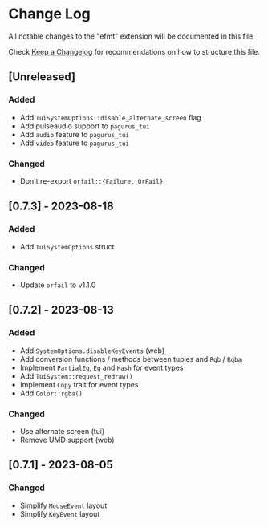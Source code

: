 # Change Log

All notable changes to the "efmt" extension will be documented in this file.

Check [Keep a Changelog](http://keepachangelog.com/) for recommendations on how to structure this file.

## [Unreleased]

### Added

- Add `TuiSystemOptions::disable_alternate_screen` flag
- Add pulseaudio support to `pagurus_tui`
- Add `audio` feature to `pagurus_tui`
- Add `video` feature to `pagurus_tui`

### Changed

- Don't re-export `orfail::{Failure, OrFail}`

## [0.7.3] - 2023-08-18

### Added

- Add `TuiSystemOptions` struct

### Changed

- Update `orfail` to v1.1.0

## [0.7.2] - 2023-08-13

### Added

- Add `SystemOptions.disableKeyEvents` (web)
- Add conversion functions / methods between tuples and `Rgb` / `Rgba`
- Implement `PartialEq`, `Eq` and `Hash` for event types
- Add `TuiSystem::request_redraw()`
- Implement `Copy` trait for event types
- Add `Color::rgba()`

### Changed

- Use alternate screen (tui)
- Remove UMD support (web)

## [0.7.1] - 2023-08-05

### Changed

- Simplify `MouseEvent` layout
- Simplify `KeyEvent` layout
